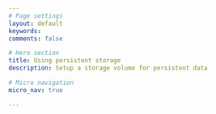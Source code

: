 ```yaml
---
# Page settings
layout: default
keywords:
comments: false

# Hero section
title: Using persistent storage
description: Setup a storage volume for persistent data

# Micro navigation
micro_nav: true

---
```

